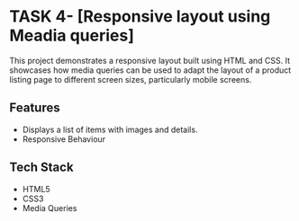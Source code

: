 # TASK 4- [Responsive layout using Meadia queries]

This project demonstrates a responsive layout built using HTML and CSS. It showcases how media queries can be used to adapt the layout of a product listing page to different screen sizes, particularly mobile screens.

## Features

- Displays a list of items with images and details.
- Responsive Behaviour

## Tech Stack

- HTML5
- CSS3
- Media Queries

